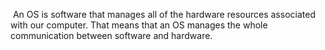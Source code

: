  An OS is software that manages all of the hardware resources associated with our computer. That means that an OS manages the whole communication between software and hardware.